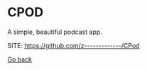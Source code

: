 # CPOD

 A simple, beautiful podcast app.
 
 SITE: https://github.com/z-------------/CPod

 [Go back](https://portable-linux-apps.github.io/apps.html)
